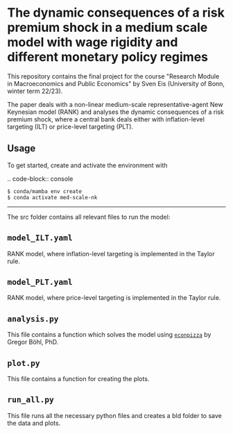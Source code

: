 # The dynamic consequences of a risk premium shock in a medium scale model with wage rigidity and different monetary policy regimes

This repository contains the final project for the course "Research Module in Macroeconomics and Public Economics" by Sven Eis (University of Bonn, winter term 22/23).

The paper deals with a non-linear medium-scale representative-agent New Keynesian model (RANK) and analyses the dynamic consequences of a risk premium shock, where a central bank deals either with inflation-level targeting (ILT) or price-level targeting (PLT).

## Usage

To get started, create and activate the environment with

.. code-block:: console

    $ conda/mamba env create
    $ conda activate med-scale-nk

---

The src folder contains all relevant files to run the model:

## `model_ILT.yaml`
RANK model, where inflation-level targeting is implemented in the Taylor rule.

## `model_PLT.yaml`
RANK model, where price-level targeting is implemented in the Taylor rule.

## `analysis.py`
This file contains a function which solves the model using [`econpizza`](https://github.com/gboehl/econpizza) by Gregor Böhl, PhD.

## `plot.py`
This file contains a function for creating the plots.

## `run_all.py`
This file runs all the necessary python files and creates a bld folder to save the data and plots.
